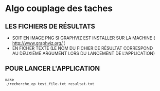 # Algo couplage des taches


## LES FICHIERS DE RÉSULTATS
- SOIT EN IMAGE PNG SI GRAPHVIZ EST INSTALLER SUR LA MACHINE ( http://www.graphviz.org/ )
- EN FICHER TEXTE (LE NOM DU FICHIER DE RÉSULTAT CORRESPOND AU DEUXIÉME ARGUMENT LORS DU LANCEMENT DE L'APPLICATION)

## POUR LANCER L'APPLICATION
```shell
make
./recherche_op test_file.txt resultat.txt
```
		
